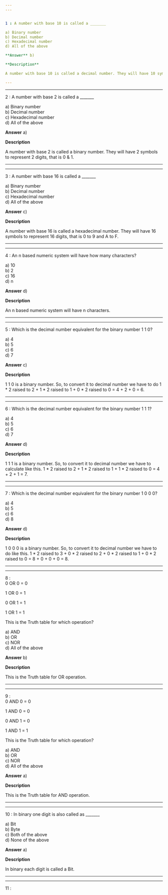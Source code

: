 ```yaml
---
---


1 : A number with base 10 is called a _______  

a) Binary number  
b) Decimal number   
c) Hexadecimal number  
d) All of the above  

**Answer** b) 

**Description** 

A number with base 10 is called a decimal number. They will have 10 symbols to represent 10 digits, that is 0 to 9.  

---
```

---


2 : A number with base 2 is called a _______  

a) Binary number  
b) Decimal number  
c) Hexadecimal number  
d) All of the above  

**Answer** a) 

**Description**  

A number with base 2 is called a binary number. They will have 2 symbols to represent 2 digits, that is 0 &amp; 1.  

---
---


3 : A number with base 16 is called a _______  

a) Binary number  
b) Decimal number  
c) Hexadecimal number  
d) All of the above  

**Answer** c) 

**Description**

A number with base 16 is called a hexadecimal number. They will have 16 symbols to represent 16 digits, that is 0 to 9 and A to F.

---
---


4 : An n based numeric system will have how many characters?  

a) 10  
b) 2   
c) 16  
d) n  

**Answer** d) 

**Description**

An n based numeric system will have n characters.  

---
---


5 : Which is the decimal number equivalent for the binary number 1 1 0?  

a) 4   
b) 5  
c) 6  
d) 7  

**Answer** c) 

**Description**

1 1 0 is a binary number. So, to convert it to decimal number we have to do  1 * 2 raised to 2   +  1 * 2 raised to 1  +  0 * 2 raised to 0  =  4  +  2  +  0  =  6.   

---
---


6 : Which is the decimal number equivalent for the binary number 1 1 1?  

a) 4   
b) 5  
c) 6   
d) 7  

**Answer** d) 

**Description**

1 1 1 is a binary number. So, to convert it to decimal number we have to calculate like this.  1 * 2 raised to 2   +  1 * 2 raised to 1  +  1 * 2 raised to 0  =  4  +  2  +  1  =  7.   

---
---


7 : Which is the decimal number equivalent for the binary number 1 0 0 0?  

a) 4  
b) 5   
c) 6   
d) 8  

**Answer** d) 

**Description**

1 0 0 0 is a binary number. So, to convert it to decimal number we have to do like this. 1 * 2 raised to 3   +  0 * 2 raised to 2  +  0 * 2 raised to 1  +  0 * 2 raised to 0  =  8  +  0  +  0  +  0  =  8.   

---
---


8 :   
0 OR 0 = 0

1 OR 0 = 1

0 OR 1 = 1

1 OR 1 = 1

This is the Truth table for which operation?  

a) AND   
b) OR   
c) NOR  
d) All of the above  

**Answer** b) 

**Description**

This is the Truth table for OR operation.

---
---


9 :   
0 AND 0 = 0

1 AND 0 = 0

0 AND 1 = 0

1 AND 1 = 1

This is the Truth table for which operation?  

a) AND  
b) OR   
c) NOR   
d) All of the above  

**Answer** a) 

**Description**

This is the Truth table for AND operation.  

---
---


10 : In binary one digit is also called as _______  

a) Bit  
b) Byte   
c) Both of the above   
d) None of the above  

**Answer** a) 

**Description**

In binary each digit is called a Bit.

---
---


11 : 








